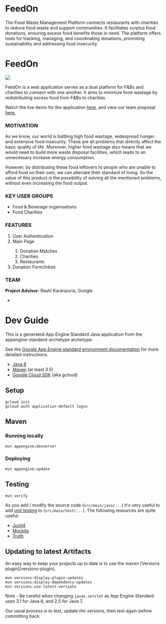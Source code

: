 # FeedOn
The Food Waste Management Platform connects restaurants with charities to reduce food waste and support communities. It facilitates surplus food donations, ensuring excess food benefits those in need. The platform offers tools for tracking, managing, and coordinating donations, promoting sustainability and addressing food insecurity.

# FeedOn 

<img src="src/main/webapp/assets/Banner.png">

FeedOn is a web application serves as a dual platform for F&Bs and charities to connect with one another. It aims to minimize food wastage by redistributing excess food from F&Bs to charities. 

Watch the live demo for the application <a href="https://www.youtube.com/watch?v=xlqRs-MqeXA&feature=youtu.be">here</a>, and view our team proposal <a href="https://github.com/anushadatta/FeedOn/blob/master/src/main/webapp/assets/FeedOn.pptx">here.</a> 

### MOTIVATION 

As we know, our world is battling high food wastage, widespread hunger and extensive food insecurity. These are all problems that directly affect the basic quality of life. Moreover, higher food wastage also means that we would need to build more waste disposal facilities, which leads to an unnecessary increase energy consumption. 

However, by distributing these food leftovers to people who are unable to afford food on their own, we can alleviate their standard of living. So the value of this product is the possibility of solving all the mentioned problems, without even increasing the food output. 

### KEY USER GROUPS

* Food & Beverage organisations
* Food Charities 

### FEATURES

<ol>
    <li>User Authentication</li>
    <li>Main Page </li>
    <ol>
        <li>Donation Matches</li>
        <li>Charities</li>
        <li>Restaurants </li>
    </ol>
    <li>Donation Form/Inbox </li>
</ol>

### TEAM 

<b>Project Advisor:</b> Rashi Karanpuria, Google 

*

# Dev Guide
This is a generated App Engine Standard Java application from the appengine-standard-archetype archetype.

See the [Google App Engine standard environment documentation][ae-docs] for more
detailed instructions.

[ae-docs]: https://cloud.google.com/appengine/docs/java/

- [Java 8](http://www.oracle.com/technetwork/java/javase/downloads/index.html)
- [Maven](https://maven.apache.org/download.cgi) (at least 3.5)
- [Google Cloud SDK](https://cloud.google.com/sdk/) (aka gcloud)

## Setup

    gcloud init
    gcloud auth application-default login

## Maven

### Running locally

    mvn appengine:devserver

### Deploying

    mvn appengine:update

## Testing

    mvn verify

As you add / modify the source code (`src/main/java/...`) it's very useful to add
[unit testing](https://cloud.google.com/appengine/docs/java/tools/localunittesting)
to (`src/main/test/...`). The following resources are quite useful:

- [Junit4](http://junit.org/junit4/)
- [Mockito](http://mockito.org/)
- [Truth](http://google.github.io/truth/)

## Updating to latest Artifacts

An easy way to keep your projects up to date is to use the maven [Versions plugin][versions-plugin].

    mvn versions:display-plugin-updates
    mvn versions:display-dependency-updates
    mvn versions:use-latest-versions

Note - Be careful when changing `javax.servlet` as App Engine Standard uses 3.1 for Java 8, and 2.5
for Java 7.

Our usual process is to test, update the versions, then test again before committing back.

[plugin]: http://www.mojohaus.org/versions-maven-plugin/

